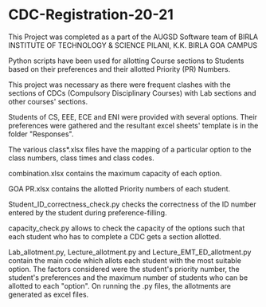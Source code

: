 # CDC-Registration-20-21

This Project was completed as a part of the AUGSD Software team of BIRLA INSTITUTE OF TECHNOLOGY & SCIENCE PILANI, K.K. BIRLA GOA CAMPUS

Python scripts have been used for allotting Course sections to Students based on their preferences and their allotted Priority (PR) Numbers. 

This project was necessary as there were frequent clashes with the sections of CDCs (Compulsory Disciplinary Courses) with Lab sections and other courses' sections. 

Students of CS, EEE, ECE and ENI were provided with several options. Their preferences were gathered and the resultant excel sheets' template is in the folder "Responses".

The various class*.xlsx files have the mapping of a particular option to the class numbers, class times and class codes.

combination.xlsx contains the maximum capacity of each option.

GOA PR.xlsx contains the allotted Priority numbers of each student. 

Student_ID_correctness_check.py checks the correctness of the ID number entered by the student during preference-filling.

capacity_check.py allows to check the capacity of the options such that each student who has to complete a CDC gets a section allotted.

Lab_allotment.py, Lecture_allotment.py and Lecture_EMT_ED_allotment.py contain the main code which allots each student with the most suitable option. The factors considered were the student's priority number, the student's preferences and the maximum number of students who can be allotted to each "option". 
On running the .py files, the allotments are generated as excel files.